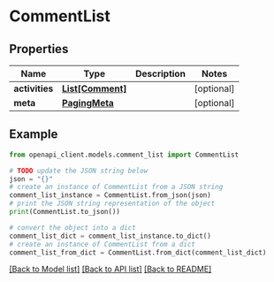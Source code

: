 # CommentList


## Properties

Name | Type | Description | Notes
------------ | ------------- | ------------- | -------------
**activities** | [**List[Comment]**](Comment.md) |  | [optional] 
**meta** | [**PagingMeta**](PagingMeta.md) |  | [optional] 

## Example

```python
from openapi_client.models.comment_list import CommentList

# TODO update the JSON string below
json = "{}"
# create an instance of CommentList from a JSON string
comment_list_instance = CommentList.from_json(json)
# print the JSON string representation of the object
print(CommentList.to_json())

# convert the object into a dict
comment_list_dict = comment_list_instance.to_dict()
# create an instance of CommentList from a dict
comment_list_from_dict = CommentList.from_dict(comment_list_dict)
```
[[Back to Model list]](../README.md#documentation-for-models) [[Back to API list]](../README.md#documentation-for-api-endpoints) [[Back to README]](../README.md)


